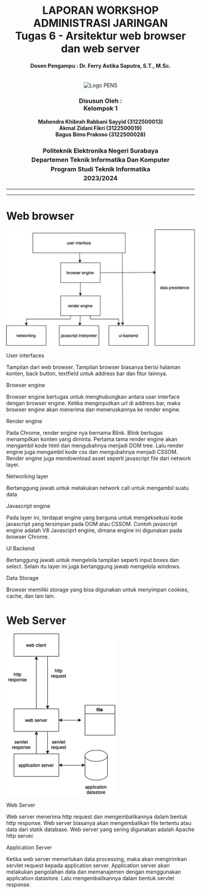 ﻿<div align="center">
  <h1 style="text-align: center;font-weight: bold">LAPORAN WORKSHOP ADMINISTRASI JARINGAN<br>Tugas 6 - Arsitektur web browser dan web server</h1>
  <h4 style="text-align: center;">Dosen Pengampu : Dr. Ferry Astika Saputra, S.T., M.Sc.</h4>
</div>
<br />
<div align="center">
  <img src="https://upload.wikimedia.org/wikipedia/id/4/44/Logo_PENS.png" alt="Logo PENS">
  <h3 style="text-align: center;">Disusun Oleh : <br>Kelompok 1</h3>
  <p style="text-align: center;">
    <strong>Mahendra Khibrah Rabbani Sayyid (3122500013)</strong><br>
    <strong>Akmal Zidani Fikri (3122500019)</strong><br>
    <strong>Bagus Bimo Prakoso (3122500028)</strong>
  </p>

<h3 style="text-align: center;line-height: 1.5">Politeknik Elektronika Negeri Surabaya<br>Departemen Teknik Informatika Dan Komputer<br>Program Studi Teknik Informatika<br>2023/2024</h3>
<hr>
<hr>
</div>

# <a name="_5x87chy0x0vj"></a>**Web browser**

![](images/tugas6/Aspose.Words.524fd46e-fbdc-4882-b866-3d3385327f99.001.jpeg)

User interfaces

Tampilan dari web browser. Tampilan browser biasanya berisi halaman konten, back button, textfield untuk address bar dan fitur lainnya.

Browser engine

Browser engine bertugas untuk menghubungkan antara user interface dengan browser engine. Ketika menginputkan url di address bar, maka browser engine akan menerima dan meneruskannya ke render engine.

Render engine

Pada Chrome, render engine nya bernama Blink. Blink bertugas menampilkan konten yang diminta. Pertama tama render engine akan mengambil kode html dan mengubahnya menjadi DOM tree. Lalu render engine juga mengambil kode css dan mengubahnya menjadi CSSOM. Render engine juga mendownload asset seperti javascript file dari network layer.

Networking layer

Bertanggung jawab untuk melakukan network call untuk mengambil suatu data

Javascript engine

Pada layer ini, terdapat engine yang berguna untuk mengeksekusi kode javascript yang tersimpan pada DOM atau CSSOM. Contoh javascript engine adalah V8 Javasciprt engine, dimana engine ini digunakan pada browser Chrome.

UI Backend

Bertanggung jawab untuk mengelola tampilan seperti input boxes dan select. Selain itu layer ini juga bertanggung jawab mengelola windows.

Data Storage

Browser memiliki storage yang bisa digunakan untuk menyimpan cookies, cache, dan lain lain.

# <a name="_x6rr40xrw2ou"></a>**Web Server**

![](images/tugas6/Aspose.Words.524fd46e-fbdc-4882-b866-3d3385327f99.002.jpeg)

Web Server

Web server menerima http request dan mengembalikannya dalam bentuk http response. Web server biasanya akan mengembalikan file tertentu atau data dari statik database. Web server yang sering digunakan adalah Apache http server.

Application Server

Ketika web server memerlukan data processing, maka akan mengirimkan servlet request kepada application server. Application server akan melakukan pengolahan data dan memanajemen dengan menggunakan application datastore. Lalu mengembalikannya dalam bentuk servlet response.

